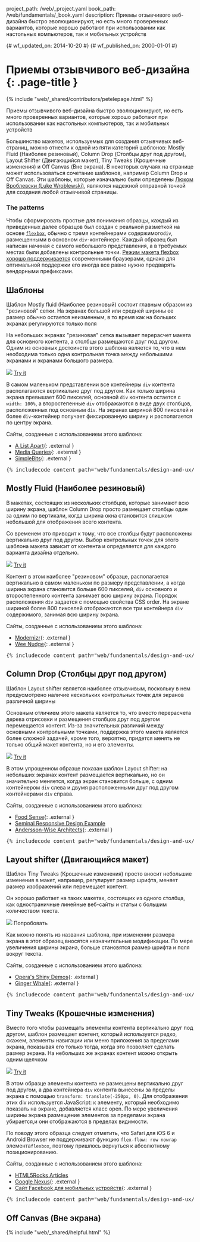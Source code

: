 project_path: /web/_project.yaml book_path: /web/fundamentals/_book.yaml description: Приемы отзывчивого веб-дизайна быстро эволюционируют, но есть много проверенных вариантов, которые хорошо работают при использовании как настольных компьютеров, так и мобильных устройств

{# wf_updated_on: 2014-10-20 #} {# wf_published_on: 2000-01-01 #}

# Приемы отзывчивого веб-дизайна {: .page-title }

{% include "web/_shared/contributors/petelepage.html" %}

Приемы отзывчивого веб-дизайна быстро эволюционируют, но есть много проверенных вариантов, которые хорошо работают при использовании как настольных компьютеров, так и мобильных устройств

Большинство макетов, используемых для создания отзывчивых веб-страниц, можно отнести к одной из пяти категорий шаблонов: Mostly Fluid (Наиболее резиновый), Column Drop (Столбцы друг под другом), Layout Shifter (Двигающийся макет), Tiny Tweaks (Крошечные изменения) и Off Canvas (Вне экрана). В некоторых случаях на странице может использоваться сочетание шаблонов, например Column Drop и Off Canvas. Эти шаблоны, которые изначально были определены [Люком Вроблевски (Luke Wroblewski)](http://www.lukew.com/ff/entry.asp?1514), являются надежной отправной точкой для создания любой отзывчивой страницы.

### The patterns

Чтобы сформировать простые для понимания образцы, каждый из приведенных далее образцов был создан с реальной разметкой на основе [`flexbox`](https://developer.mozilla.org/en-US/docs/Web/Guide/CSS/Flexible_boxes), обычно с тремя контейнерами содержимого`div`, размещенными в основном `div`-контейнере. Каждый образец был написан начиная с самого небольшого представления, а в требуемых местах были добавлены контрольные точки. [Режим макета flexbox хорошо поддерживается](http://caniuse.com/#search=flexbox) современными браузерами, однако для оптимальной поддержки его иногда все равно нужно предварять вендорными префиксами.

## Шаблоны

Шаблон Mostly fluid (Наиболее резиновый) состоит главным образом из "резиновой" сетки. На экранах большой или средней ширины ее размер обычно остается неизменным, в то время как на больших экранах регулируются только поля

На небольших экранах "резиновая" сетка вызывает перерасчет макета для основного контента, а столбцы размещаются друг под другом. Одним из основных достоинств этого шаблона является то, что в нем необходима только одна контрольная точка между небольшими экранами и экранами большого размера.

<img src="imgs/mostly-fluid.svg" />
<a href="https://googlesamples.github.io/web-fundamentals/fundamentals/design-and-ux/responsive/mostly-fluid.html" class="button button-primary">Try it</a>

В самом маленьком представлении все контейнеры `div` контента располагаются вертикально друг под другом. Как только ширина экрана превышает 600 пикселей, основной `div` контента остается с `width: 100%`, а второстепенные `div` отображаются в виде двух столбцов, расположенных под основным `div`. На экранах шириной 800 пикселей и более `div`-контейнер получает фиксированную ширину и располагается по центру экрана.

Сайты, созданные с использованием этого шаблона:

- [A List Apart](http://mediaqueri.es/ala/){: .external }
- [Media Queries](http://mediaqueri.es/){: .external }
- [SimpleBits](http://simplebits.com/){: .external }

<pre class="prettyprint">
{% includecode content_path="web/fundamentals/design-and-ux/responsive/_code/mostly-fluid.html" region_tag="mfluid"   adjust_indentation="auto" %}
</pre>

## Mostly Fluid (Наиболее резиновый)

В макетах, состоящих из нескольких столбцов, которые занимают всю ширину экрана, шаблон Column Drop просто размещает столбцы один за одним по вертикали, когда ширина окна становится слишком небольшой для отображения всего контента.

Со временем это приводит к тому, что все столбцы будут расположены вертикально друг под другом. Выбор контрольных точек для этого шаблона макета зависит от контента и определяется для каждого варианта дизайна отдельно.

<img src="imgs/column-drop.svg" />
<a href="https://googlesamples.github.io/web-fundamentals/fundamentals/design-and-ux/responsive/column-drop.html" class="button button-primary">Try it</a>

Контент в этом наиболее "резиновом" образце, располагается вертикально в самом маленьком по размеру представлении, а когда ширина экрана становится больше 600 пикселей, `div` основного и второстепенного контента занимает всю ширину экрана. Порядок расположения `div` задается с помощью свойства CSS order. На экране шириной более 800 пикселей отображаются все три контейнера `div` содержимого, занимая всю ширину экрана.

Сайты, созданные с использованием этого шаблона:

- [Modernizr](http://modernizr.com/){: .external }
- [Wee Nudge](http://weenudge.com/){: .external }

<pre class="prettyprint">
{% includecode content_path="web/fundamentals/design-and-ux/responsive/_code/column-drop.html" region_tag="cdrop"   adjust_indentation="auto" %}
</pre>

## Column Drop (Столбцы друг под другом)

Шаблон Layout shifter является наиболее отзывчивым, поскольку в нем предусмотрено наличие нескольких контрольных точек для экранов различной ширины

Основным отличием этого макета является то, что вместо перерасчета дерева отрисовки и размещения столбцов друг под другом перемещается контент. Из-за значительных различий между основными контрольными точками, поддержка этого макета является более сложной задачей, кроме того, вероятно, придется менять не только общий макет контента, но и его элементы.

<img src="imgs/layout-shifter.svg" />
<a href="https://googlesamples.github.io/web-fundamentals/fundamentals/design-and-ux/responsive/layout-shifter.html" class="button button-primary">Try it</a>

В этом упрощенном образце показан шаблон Layout shifter: на небольших экранах контент размещается вертикально, но он значительно меняется, когда экран становится больше, с одним контейнером `div` слева и двумя расположенными друг под другом контейнерами `div` справа.

Сайты, созданные с использованием этого шаблона:

- [Food Sense](http://foodsense.is/){: .external }
- [Seminal Responsive Design Example](http://alistapart.com/d/responsive-web-design/ex/ex-site-FINAL.html)
- [Andersson-Wise Architects](http://www.anderssonwise.com/){: .external }

<pre class="prettyprint">
{% includecode content_path="web/fundamentals/design-and-ux/responsive/_code/layout-shifter.html" region_tag="lshifter"   adjust_indentation="auto" %}
</pre>

## Layout shifter (Двигающийся макет)

Шаблон Tiny Tweaks (Крошечные изменения) просто вносит небольшие изменения в макет, например, регулирует размер шрифта, меняет размер изображений или перемещает контент.

Он хорошо работает на таких макетах, состоящих из одного столбца, как одностраничные линейные веб-сайты и статьи с большим количеством текста.

<img src="imgs/tiny-tweaks.svg" /> Попробовать

Как можно понять из названия шаблона, при изменении размера экрана в этот образец вносятся незначительные модификации. По мере увеличения ширины экрана, больше становятся размер шрифта и поля вокруг текста.

Сайты, созданные с использованием этого шаблона:

- [Opera's Shiny Demos](http://shinydemos.com/){: .external }
- [Ginger Whale](http://gingerwhale.com/){: .external }

<pre class="prettyprint">
{% includecode content_path="web/fundamentals/design-and-ux/responsive/_code/tiny-tweaks.html" region_tag="ttweaks"   adjust_indentation="auto" %}
</pre>

## Tiny Tweaks (Крошечные изменения)

Вместо того чтобы размещать элементы контента вертикально друг под другом, шаблон размещает контент, который используется редко, скажем, элементы навигации или меню приложения за пределами экрана, показывая его только тогда, когда это позволяет сделать размер экрана. На небольших же экранах контент можно открыть одним щелчком

<img src="imgs/off-canvas.svg" />
<a href="https://googlesamples.github.io/web-fundamentals/fundamentals/design-and-ux/responsive/off-canvas.html" class="button button-primary">Try it</a>

В этом образце элементы контента не размещены вертикально друг под другом, а два контейнера `div` контента вынесены за пределы экрана с помощью `transform: translate(-250px, 0)`. Для отображения этих div используется JavaScript: к элементу, который необходимо показать на экране, добавляется класс open. По мере увеличения ширины экрана размещение элементов за пределами экрана убирается,и они отображаются в пределах видимости.

По поводу этого образца следует отметить, что Safari для iOS 6 и Android Browser не поддерживают функцию `flex-flow: row nowrap` элемента`flexbox`, поэтому пришлось вернуться к абсолютному позиционированию.

Сайты, созданные с использованием этого шаблона:

- [HTML5Rocks Articles](http://www.html5rocks.com/en/tutorials/developertools/async-call-stack/)
- [Google Nexus](http://www.google.com/nexus/){: .external }
- [Сайт Facebook для мобильных устройств](https://m.facebook.com/){: .external }

<pre class="prettyprint">
{% includecode content_path="web/fundamentals/design-and-ux/responsive/_code/off-canvas.html" region_tag="ocanvas"   adjust_indentation="auto" %}
</pre>

## Off Canvas (Вне экрана)

{% include "web/_shared/helpful.html" %}
